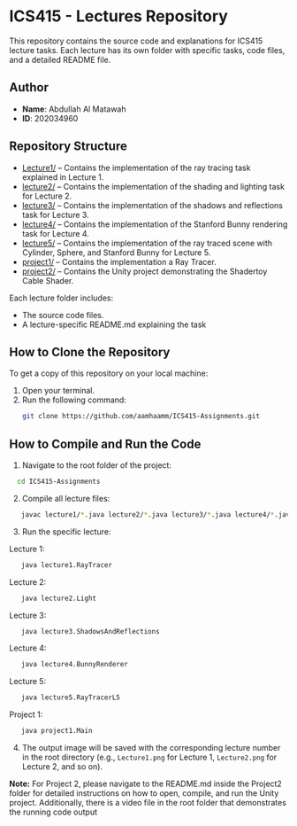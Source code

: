 # ICS415 - Lectures Repository

This repository contains the source code and explanations for ICS415 lecture tasks. Each lecture has its own folder with specific tasks, code files, and a detailed README file.

## Author

- **Name**: Abdullah Al Matawah
- **ID**: 202034960

## Repository Structure

- [Lecture1/](Lecture1/) – Contains the implementation of the ray tracing task explained in Lecture 1.
- [lecture2/](lecture2/) – Contains the implementation of the shading and lighting task for Lecture 2.
- [lecture3/](lecture3/) – Contains the implementation of the shadows and reflections task for Lecture 3.
- [lecture4/](lecture4/) – Contains the implementation of the Stanford Bunny rendering task for Lecture 4.
- [lecture5/](lecture5/) – Contains the implementation of the ray traced scene with Cylinder, Sphere, and Stanford Bunny for Lecture 5.
- [project1/](project1/) – Contains the implementation a Ray Tracer.
- [project2/](project2/) – Contains the Unity project demonstrating the Shadertoy Cable Shader.

Each lecture folder includes:

- The source code files.
- A lecture-specific README.md explaining the task

## How to Clone the Repository

To get a copy of this repository on your local machine:

1. Open your terminal.
2. Run the following command:
   ```bash
   git clone https://github.com/aamhaamm/ICS415-Assignments.git
   ```

## How to Compile and Run the Code

1. Navigate to the root folder of the project:

```bash
  cd ICS415-Assignments
```

2. Compile all lecture files:

```bash
   javac lecture1/*.java lecture2/*.java lecture3/*.java lecture4/*.java lecture5/*.java project1/*.java
```

3. Run the specific lecture:

Lecture 1:

```bash
   java lecture1.RayTracer
```

Lecture 2:

```bash
   java lecture2.Light
```

Lecture 3:

```bash
   java lecture3.ShadowsAndReflections
```

Lecture 4:

```bash
   java lecture4.BunnyRenderer
```

Lecture 5:

```bash
   java lecture5.RayTracerL5
```

Project 1:

```bash
   java project1.Main
```

4. The output image will be saved with the corresponding lecture number in the root directory (e.g., `Lecture1.png` for Lecture 1, `Lecture2.png` for Lecture 2, and so on).

**Note:** For Project 2, please navigate to the README.md inside the Project2 folder for detailed instructions on how to open, compile, and run the Unity project. Additionally, there is a video file in the root folder that demonstrates the running code output
